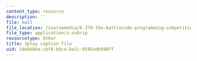 ```yaml
---
content_type: resource
description: ''
file: null
file_location: /coursemedia/6-370-the-battlecode-programming-competition-january-iap-2013/1debbbbacbf6b8caba1c0195adbd48ff_tbsYFzmk_24.srt
file_type: application/x-subrip
resourcetype: Other
title: 3play caption file
uid: 1debbbba-cbf6-b8ca-ba1c-0195adbd48ff
---
```

